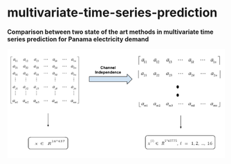 # multivariate-time-series-prediction
**Comparison between two state of the art methods in multivariate time series prediction for Panama electricity demand**

![test](Images/Channel_independence.png)
